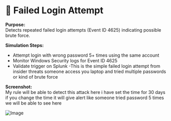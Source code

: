 # 🔐 Failed Login Attempt

**Purpose:**  
Detects repeated failed login attempts (Event ID 4625) indicating possible brute force.

**Simulation Steps:**  
- Attempt login with wrong password 5+ times using the same account 
- Monitor Windows Security logs for Event ID 4625
- Validate trigger on Splunk
-This is the simple failed login attempt from insider threats someone access you laptop and tried multiple passwords or kind of brute force


**Screenshot:**  
My rule will be able to detect this attack here i have set the time for 30 days if you change the time it will give alert like someone tried password 5 times we will be able to see here

![Image](https://github.com/user-attachments/assets/eba15de0-384a-4f3b-9047-5ba9ec3e32cc)
